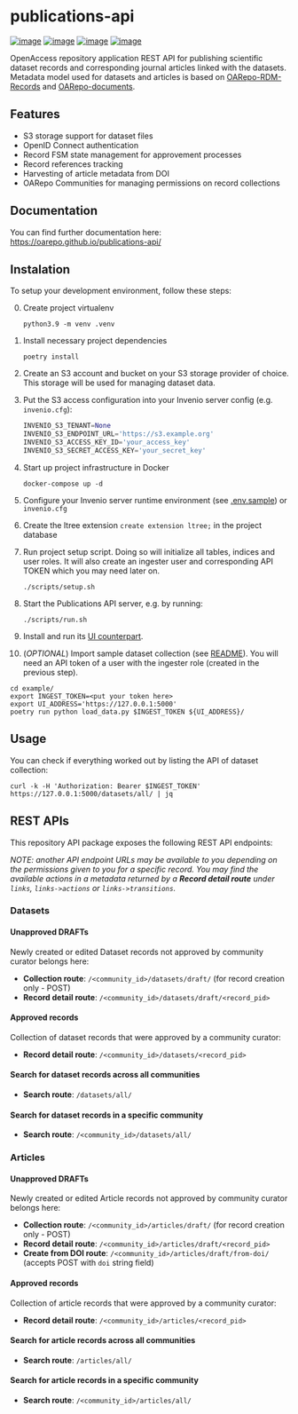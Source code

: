 # publications-api

[![image][]][1]
[![image][2]][3]
[![image][4]][5]
[![image][6]][7]

OpenAccess repository application REST API for publishing scientific dataset
records and corresponding journal articles linked with the datasets. Metadata
model used for datasets  and articles is based
on [OARepo-RDM-Records](https://github.com/oarepo/oarepo-rdm-records)
and [OARepo-documents](https://github.com/oarepo/oarepo-documents).

## Features

* S3 storage support for dataset files
* OpenID Connect authentication
* Record FSM state management for approvement processes
* Record references tracking
* Harvesting of article metadata from DOI
* OARepo Communities for managing permissions on record collections

## Documentation

You can find further documentation here:
https://oarepo.github.io/publications-api/

## Instalation

To setup your development environment, follow these steps:

0) Create project virtualenv
   ```shell
   python3.9 -m venv .venv
   ```
1) Install necessary project dependencies
    ```shell
    poetry install
    ```

2) Create an S3 account and bucket on your S3 storage provider of choice.
   This storage will be used for managing dataset data.
3) Put the S3 access configuration into your Invenio server config (e.g. `invenio.cfg`):
    ```python
    INVENIO_S3_TENANT=None
    INVENIO_S3_ENDPOINT_URL='https://s3.example.org'
    INVENIO_S3_ACCESS_KEY_ID='your_access_key'
    INVENIO_S3_SECRET_ACCESS_KEY='your_secret_key'
    ```
4) Start up project infrastructure in Docker
   ```shell
   docker-compose up -d
   ```
5) Configure your Invenio server runtime environment (see 
   [.env.sample](https://github.com/oarepo/publications-api/blob/master/.env.sample)) or `invenio.cfg`

6) Create the ltree extension ``create extension ltree;`` in the project database
7) Run project setup script. Doing so will initialize all tables, indices and user roles. It will also create
   an ingester user and corresponding API TOKEN which you may need later on.
   ```shell
   ./scripts/setup.sh
   ```
8) Start the Publications API server, e.g. by running:
   ```shell
   ./scripts/run.sh
   ```
9) Install and run its [UI counterpart](https://github.com/oarepo/publications-ui).
10) (_OPTIONAL_) Import sample dataset collection
   (see [README](https://github.com/oarepo/publications-api/example/data/README.md)). You will need an
   API token of a user with the ingester role (created in the previous step).
   ```shell
   cd example/
   export INGEST_TOKEN=<put your token here>
   export UI_ADDRESS='https://127.0.0.1:5000'
   poetry run python load_data.py $INGEST_TOKEN ${UI_ADDRESS}/
   ```
## Usage

You can check if everything worked out by listing the API of dataset collection:

```shell
curl -k -H 'Authorization: Bearer $INGEST_TOKEN' https://127.0.0.1:5000/datasets/all/ | jq
```

## REST APIs

This repository API package exposes the following REST API endpoints:

_NOTE: another API endpoint URLs may be available to you depending on the
permissions given to you for a specific record. You may find the available
actions in a metadata returned by a **Record detail route** under `links`, `links->actions`
or `links->transitions`._

### Datasets

#### Unapproved DRAFTs

Newly created or edited Dataset records not approved by community curator belongs here:

- **Collection route**: ```/<community_id>/datasets/draft/``` (for record creation only - POST)
- **Record detail route**: ```/<community_id>/datasets/draft/<record_pid>```

#### Approved records

Collection of dataset records that were approved by a community curator:

- **Record detail route**: ```/<community_id>/datasets/<record_pid>```

#### Search for dataset records across all communities

- **Search route**: ```/datasets/all/```

#### Search for dataset records in a specific community

- **Search route**: ```/<community_id>/datasets/all/```

### Articles

#### Unapproved DRAFTs

Newly created or edited Article records not approved by community curator belongs here:

- **Collection route**: ```/<community_id>/articles/draft/``` (for record creation only - POST)
- **Record detail route**: ```/<community_id>/articles/draft/<record_pid>```
- **Create from DOI route**: ```/<community_id>/articles/draft/from-doi/``` (accepts POST with `doi` string field)

#### Approved records

Collection of article records that were approved by a community curator:

- **Record detail route**: ```/<community_id>/articles/<record_pid>```

#### Search for article records across all communities

- **Search route**: ```/articles/all/```

#### Search for article records in a specific community

- **Search route**: ```/<community_id>/articles/all/```


  [image]: https://img.shields.io/github/license/oarepo/publications-api.svg
  [1]: https://github.com/oarepo/publications-api/blob/master/LICENSE
  [2]: https://img.shields.io/travis/oarepo/publications-api.svg
  [3]: https://travis-ci.com/oarepo/publications-api
  [4]: https://img.shields.io/coveralls/oarepo/publications-api.svg
  [5]: https://coveralls.io/r/oarepo/publications-api
  [6]: https://img.shields.io/pypi/v/publications-api.svg
  [7]: https://pypi.org/pypi/publications-api